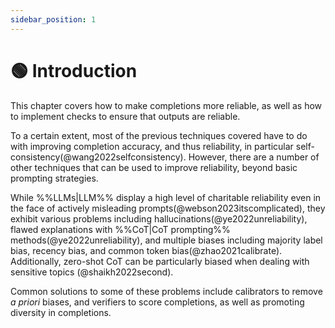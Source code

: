 ```yaml
---
sidebar_position: 1
---
```


# 🟢 Introduction

This chapter covers how to make completions more reliable, as well as how to 
implement checks to ensure that outputs are reliable. 

To a certain extent, most
of the previous techniques covered have to do with improving completion
accuracy, and thus reliability, in particular self-consistency(@wang2022selfconsistency).
However, there are a number of other techniques that can be used to improve reliability,
beyond basic prompting strategies. 

While %%LLMs|LLM%% display a high level of charitable reliability even in the face of actively misleading prompts(@webson2023itscomplicated), 
they exhibit various problems including hallucinations(@ye2022unreliability), 
flawed explanations with %%CoT|CoT prompting%% methods(@ye2022unreliability), and multiple biases
including majority label bias, recency bias, and common token bias(@zhao2021calibrate). 
Additionally, zero-shot CoT can be particularly biased when dealing with sensitive topics
(@shaikh2022second). 

Common solutions to some of these problems include calibrators to remove _a priori_ biases,
and verifiers to score completions, as well as promoting diversity in completions.
